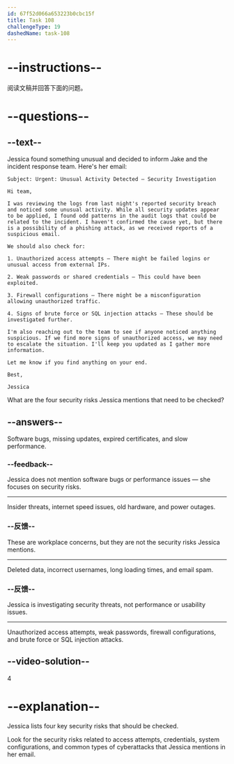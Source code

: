 ```yaml
---
id: 67f52d066a653223b0cbc15f
title: Task 108
challengeType: 19
dashedName: task-108
---
```


<!-- READING -->

# --instructions--

阅读文稿并回答下面的问题。

# --questions--

## --text--

Jessica found something unusual and decided to inform Jake and the incident response team. Here's her email:

`Subject: Urgent: Unusual Activity Detected – Security Investigation`

`Hi team,`

`I was reviewing the logs from last night's reported security breach and noticed some unusual activity. While all security updates appear to be applied, I found odd patterns in the audit logs that could be related to the incident. I haven't confirmed the cause yet, but there is a possibility of a phishing attack, as we received reports of a suspicious email.`

`We should also check for:`

`1. Unauthorized access attempts – There might be failed logins or unusual access from external IPs.`

`2. Weak passwords or shared credentials – This could have been exploited.`

`3. Firewall configurations – There might be a misconfiguration allowing unauthorized traffic.`

`4. Signs of brute force or SQL injection attacks – These should be investigated further.`

`I'm also reaching out to the team to see if anyone noticed anything suspicious. If we find more signs of unauthorized access, we may need to escalate the situation. I'll keep you updated as I gather more information.`

`Let me know if you find anything on your end.`

`Best,`

`Jessica`

What are the four security risks Jessica mentions that need to be checked?

## --answers--

Software bugs, missing updates, expired certificates, and slow performance.

### --feedback--

Jessica does not mention software bugs or performance issues — she focuses on security risks.

---

Insider threats, internet speed issues, old hardware, and power outages.

### --反馈--

These are workplace concerns, but they are not the security risks Jessica mentions.

---

Deleted data, incorrect usernames, long loading times, and email spam.

### --反馈--

Jessica is investigating security threats, not performance or usability issues.

---

Unauthorized access attempts, weak passwords, firewall configurations, and brute force or SQL injection attacks.

## --video-solution--

4

# --explanation--

Jessica lists four key security risks that should be checked.

Look for the security risks related to access attempts, credentials, system configurations, and common types of cyberattacks that Jessica mentions in her email.
